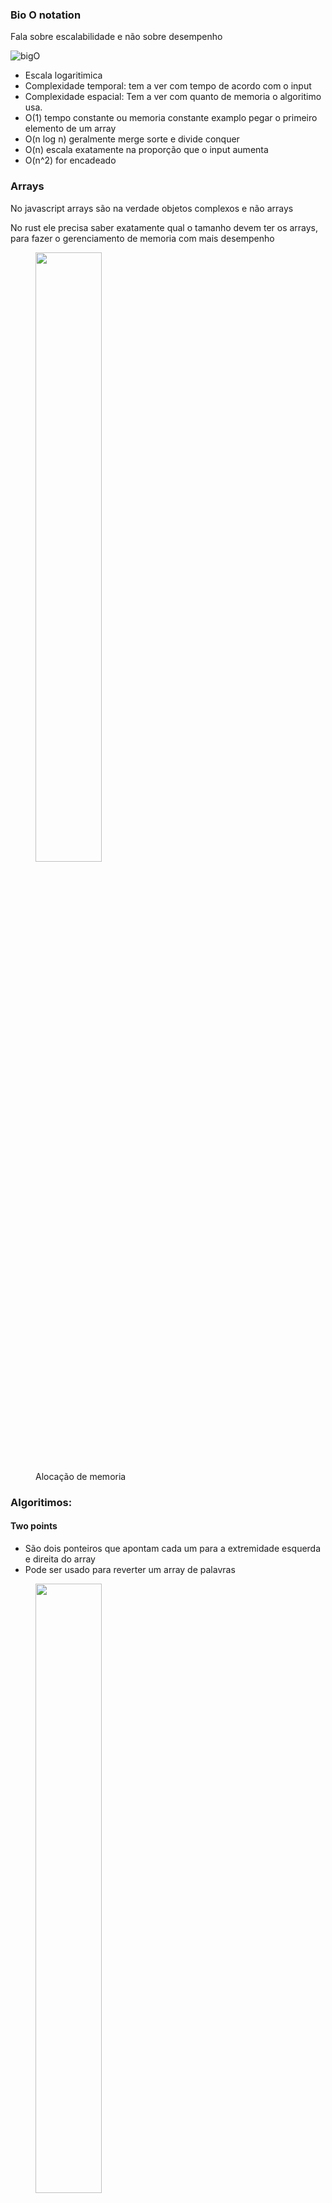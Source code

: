 ### Bio O notation

Fala sobre escalabilidade e não sobre desempenho

![bigO](images/bigO.png)

- Escala logaritimica
- Complexidade temporal: tem a ver com tempo de acordo com o input
- Complexidade espacial: Tem a ver com quanto de memoria o algoritimo usa.
- O(1) tempo constante ou memoria constante examplo pegar o primeiro elemento de um array
- O(n log n) geralmente merge sorte e divide conquer
- O(n) escala exatamente na proporção que o input aumenta
- O(n^2) for encadeado

### Arrays

No javascript arrays são na verdade objetos complexos e não arrays

No rust ele precisa saber exatamente qual o tamanho devem ter os arrays, para fazer o gerenciamento de memoria com mais desempenho

<figure>
  <img src="images/array-memory.png" width="50%"/>
  <figcaption>
    Alocação de memoria
  </figcaption>
</figure>

### Algoritimos:

#### Two points
- São dois ponteiros que apontam cada um para a extremidade esquerda e direita do array
- Pode ser usado para reverter um array de palavras

<figure>
  <img src="images/two-points.png" width="50%"/>
  <figcaption>
    Alocação de memoria
  </figcaption>
</figure>

#### Binary Search
- Divide a coleção pela metade e vai dividindo até encontrar o item
- Precisa que o array esteja ordenado
- Temporal: O(log n)
- Espacial: O(1)
- Utilizamos o [log2 n](https://pt.khanacademy.org/computing/computer-science/algorithms/binary-search/a/running-time-of-binary-search) para descobrir o número de passos necessários e descobrir o tempo de execução
- fonts:
  - https://www.khanacademy.org/computing/computer-science/algorithms/binary-search/a/binary-search

#### Sliding window

- Possui dois for encadeado, um abrindo e outro fechando e fazendo checagens

<figure>
  <img src="images/slidewindow.png" width="50%"/>
  <figcaption>
    Ponteiros
  </figcaption>
</figure>

#### Exponential Search
- Utiliza a binary search para fazer a busca apos encontrar o range

#### Hashmap

- 

---

#### Linked Lists

- É importante para linguagens mais staticas que definem o tamanho do array na inicialização por exemplo com a linked list é possivel aumentar a lista dinamicamente
- Double linked lista é quando o no sabe o prev e o next
- A parte ruim é não ter acesso via index [n]

---

#### Queue

- usa FIFO first in first out
- Utiliza geralmente uma linkedlist

---

#### Hashmap

- tem a complexidade O(1)
- load factor 70%
- collisions

---

#### Stack

- Utiliza o LIFO last in last out

---

#### Binary tree

---

#### Trie

- Usada para autocomplete

---

#### B-tree

-

### Sorting

#### Bubble sort

- Complexidade temporal O(N^2)
  - Melhor cenario O(n)
- Espacial O(1)
- Pouco eficiente para os dias de hoje porem pode ser usado para arrays menores com 100 itens por exemplo
- fonts:
  - https://cs50.harvard.edu/x/2025/shorts/bubble_sort/

#### Insertion Sort

- https://www.w3schools.com/dsa/dsa_algo_insertionsort.php
- https://www.khanacademy.org/computing/computer-science/algorithms/insertion-sort/a/insertion-sort

<figure>
  <img src="images/insertion.png" width="50%"/>
  <figcaption>
    Quick sort
  </figcaption>
</figure>

#### Selection Sort

- https://www.w3schools.com/dsa/dsa_algo_selectionsort.php
- https://www.khanacademy.org/computing/computer-science/algorithms/sorting-algorithms/a/sorting

<figure>
  <img src="images/insertion.png" width="50%"/>
  <figcaption>
    Quick sort
  </figcaption>
</figure>

#### QuickSort

- Precisa escolher o pivot e ai dividir o array de um lado fica os menores e do outro os maiores que o pivot
  - A ideia é ir dividindo o array em dois recursivamente de acordo com o pivo
- Temporal: No melhor e medio caso N log n no pior n ** 2
- Espacial: No melhor log N no pior n
- fonts:
  - https://pt.khanacademy.org/computing/computer-science/algorithms/quick-sort/a/linear-time-partitioning

<figure>
  <img src="images/quick-sort.png" width="50%"/>
  <figcaption>
    Quick sort
  </figcaption>
</figure>

#### MergeSort
- Temporal: O (n log n)
- Espacial: O(n)
- As etapas para solução são dividir, conquistar e combinar.
- fonts:
  - https://pt.khanacademy.org/computing/computer-science/algorithms/merge-sort/a/overview-of-merge-sort
  - https://www.youtube.com/watch?v=Ns7tGNbtvV4

<figure>
  <img src="images/dividir.png" width="50%"/>
  <figcaption>
    Dividir e conquistar
  </figcaption>
</figure>

<figure>
  <img src="images/diagram-merge.png" width="50%"/>
  <figcaption>
    Mais sobre dividir e conquistar
  </figcaption>
</figure>

### Binaries

- Transformação de binario para decimal
  - Cada casa vale 2 na potencia de 1,2,3,4...
  - O ultimo bit mais a esquerda é o sinal do binario - ou +
  - O bit de paridade é o primeiro bit direita se ele for um o binario é impar se for zero par
- Em algumas linguagens de programação o decimal é representado por 32 bit
- MSB
  - LSB(least significant bit) geralmente é o bit mais a direita e MSB(most significante bit) é o bit mais a esquerda
  - LSB é o menor valor e MSB o maior valor
  - Font: https://www.techtarget.com/whatis/definition/most-significant-bit-or-byte

<figure>
  <img src="images/binary.png" width="50%"/>
  <figcaption>
    Representação do binario
  </figcaption>
</figure>

#### Left/Right shift

Left(<<)
Right(>>)

- Move os bits para a direita e esquerda
  - Com numeros que não dão overflow, o shift n << 1 vai duplicar o numero
  - Ja o n >> 1 dividi o numero por dois a não ser que aconteça o overflow

<figure>
  <img src="images/shift.png" width="50%"/>
  <figcaption>
    Shift
  </figcaption>
</figure>

#### And OR Not and XOR

<figure>
  <img src="images/or.png" width="50%"/>
  <figcaption>
    Shift
  </figcaption>
</figure>

And(&)

- Caso o bit atual seja 1 em ambos os casos ele retorna um
- Caso queira saber se um numero é par basta apenas testar ele com o 1 exemplo 5 & 1 caso retorne 1 é impar 
- caso retorne 0 é par isso por estar testando o ultimo bit o bit de paridade

Or(|)

- Caso pelo menos um dos bits testados sejam 1 ele retorna true
- Exemplo: 010 | 001 = 011

Xor(^)

- O xor apenas é 1 quando ambos os bits avaliados são diferentes
- Xor de um numero com ele mesmo sempre é 0
  - Xor de um numero com 0 é ele mesmo
- é cumulativo e associativo
- Exercicios: https://www.youtube.com/watch?v=WnPLSRLSANE1
- Exemplo: 001 ^ 000 = 001

<figure>
  <img src="images/xor.png" width="50%"/>
  <figcaption>
    Missing numbers implementation
  </figcaption>
</figure>

Not(~)

- Basicamente invert todos os bits onde for 0 fica 1 onde for 1 fica zero
- Exemplo: ~101 = 010 